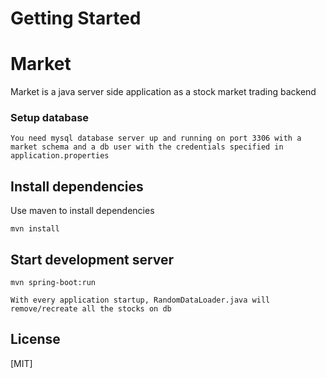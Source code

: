 # Getting Started

# Market

Market is a java server side application as a stock market trading backend

### Setup database

    You need mysql database server up and running on port 3306 with a market schema and a db user with the credentials specified in application.properties

## Install dependencies

Use maven to install dependencies

```maven
mvn install
```

## Start development server

```maven
mvn spring-boot:run
```

```
With every application startup, RandomDataLoader.java will remove/recreate all the stocks on db
```

## License

[MIT]
